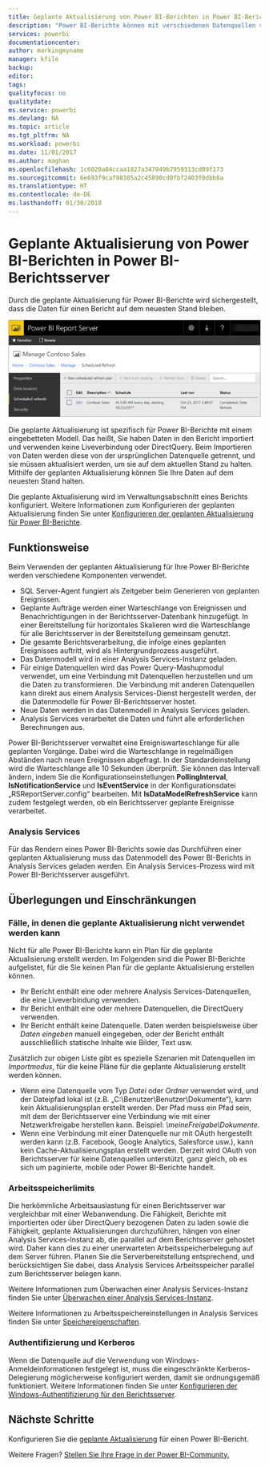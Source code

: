 ```yaml
---
title: Geplante Aktualisierung von Power BI-Berichten in Power BI-Berichtsserver
description: "Power BI-Berichte können mit verschiedenen Datenquellen verbunden sein. Je nach Verwendung der Daten sind verschiedene Datenquellen verfügbar."
services: powerbi
documentationcenter: 
author: markingmyname
manager: kfile
backup: 
editor: 
tags: 
qualityfocus: no
qualitydate: 
ms.service: powerbi
ms.devlang: NA
ms.topic: article
ms.tgt_pltfrm: NA
ms.workload: powerbi
ms.date: 11/01/2017
ms.author: maghan
ms.openlocfilehash: 1c6020a84ccaa1827a347049b7959313cd09f173
ms.sourcegitcommit: 6e693f9caf98385a2c45890cd0fbf2403f0dbb8a
ms.translationtype: HT
ms.contentlocale: de-DE
ms.lasthandoff: 01/30/2018
---
```

# <a name="power-bi-report-scheduled-refresh-in-power-bi-report-server"></a>Geplante Aktualisierung von Power BI-Berichten in Power BI-Berichtsserver
Durch die geplante Aktualisierung für Power BI-Berichte wird sichergestellt, dass die Daten für einen Bericht auf dem neuesten Stand bleiben.

![Geplante Aktualisierung in Power BI-Berichtsserver](media/scheduled-refresh/scheduled-refresh-success.png)

Die geplante Aktualisierung ist spezifisch für Power BI-Berichte mit einem eingebetteten Modell. Das heißt, Sie haben Daten in den Bericht importiert und verwenden keine Liveverbindung oder DirectQuery. Beim Importieren von Daten werden diese von der ursprünglichen Datenquelle getrennt, und sie müssen aktualisiert werden, um sie auf dem aktuellen Stand zu halten. Mithilfe der geplanten Aktualisierung können Sie Ihre Daten auf dem neuesten Stand halten.

Die geplante Aktualisierung wird im Verwaltungsabschnitt eines Berichts konfiguriert. Weitere Informationen zum Konfigurieren der geplanten Aktualisierung finden Sie unter [Konfigurieren der geplanten Aktualisierung für Power BI-Berichte](configure-scheduled-refresh.md).

## <a name="how-this-works"></a>Funktionsweise
Beim Verwenden der geplanten Aktualisierung für Ihre Power BI-Berichte werden verschiedene Komponenten verwendet.

* SQL Server-Agent fungiert als Zeitgeber beim Generieren von geplanten Ereignissen.
* Geplante Aufträge werden einer Warteschlange von Ereignissen und Benachrichtigungen in der Berichtsserver-Datenbank hinzugefügt. In einer Bereitstellung für horizontales Skalieren wird die Warteschlange für alle Berichtsserver in der Bereitstellung gemeinsam genutzt.
* Die gesamte Berichtsverarbeitung, die infolge eines geplanten Ereignisses auftritt, wird als Hintergrundprozess ausgeführt.
* Das Datenmodell wird in einer Analysis Services-Instanz geladen.
* Für einige Datenquellen wird das Power Query-Mashupmodul verwendet, um eine Verbindung mit Datenquellen herzustellen und um die Daten zu transformieren. Die Verbindung mit anderen Datenquellen kann direkt aus einem Analysis Services-Dienst hergestellt werden, der die Datenmodelle für Power BI-Berichtsserver hostet.
* Neue Daten werden in das Datenmodell in Analysis Services geladen.
* Analysis Services verarbeitet die Daten und führt alle erforderlichen Berechnungen aus.

Power BI-Berichtsserver verwaltet eine Ereigniswarteschlange für alle geplanten Vorgänge. Dabei wird die Warteschlange in regelmäßigen Abständen nach neuen Ereignissen abgefragt. In der Standardeinstellung wird die Warteschlange alle 10 Sekunden überprüft. Sie können das Intervall ändern, indem Sie die Konfigurationseinstellungen **PollingInterval**, **IsNotificationService** und **IsEventService** in der Konfigurationsdatei „RSReportServer.config“ bearbeiten. Mit **IsDataModelRefreshService** kann zudem festgelegt werden, ob ein Berichtsserver geplante Ereignisse verarbeitet.

### <a name="analysis-services"></a>Analysis Services
Für das Rendern eines Power BI-Berichts sowie das Durchführen einer geplanten Aktualisierung muss das Datenmodell des Power BI-Berichts in Analysis Services geladen werden. Ein Analysis Services-Prozess wird mit Power BI-Berichtsserver ausgeführt.

## <a name="considerations-and-limitations"></a>Überlegungen und Einschränkungen
### <a name="when-scheduled-refresh-cant-be-used"></a>Fälle, in denen die geplante Aktualisierung nicht verwendet werden kann
Nicht für alle Power BI-Berichte kann ein Plan für die geplante Aktualisierung erstellt werden. Im Folgenden sind die Power BI-Berichte aufgelistet, für die Sie keinen Plan für die geplante Aktualisierung erstellen können.

* Ihr Bericht enthält eine oder mehrere Analysis Services-Datenquellen, die eine Liveverbindung verwenden.
* Ihr Bericht enthält eine oder mehrere Datenquellen, die DirectQuery verwenden.
* Ihr Bericht enthält keine Datenquelle. Daten werden beispielsweise über *Daten eingeben* manuell eingegeben, oder der Bericht enthält ausschließlich statische Inhalte wie Bilder, Text usw.

Zusätzlich zur obigen Liste gibt es spezielle Szenarien mit Datenquellen im *Importmodus*, für die keine Pläne für die geplante Aktualisierung erstellt werden können.

* Wenn eine Datenquelle vom Typ *Datei* oder *Ordner* verwendet wird, und der Dateipfad lokal ist (z.B. „C:\Benutzer\Benutzer\Dokumente“), kann kein Aktualisierungsplan erstellt werden. Der Pfad muss ein Pfad sein, mit dem der Berichtsserver eine Verbindung wie mit einer Netzwerkfreigabe herstellen kann. Beispiel: *\\meineFreigabe\Dokumente*.
* Wenn eine Verbindung mit einer Datenquelle nur mit OAuth hergestellt werden kann (z.B. Facebook, Google Analytics, Salesforce usw.), kann kein Cache-Aktualisierungsplan erstellt werden. Derzeit wird OAuth von Berichtsserver für keine Datenquellen unterstützt, ganz gleich, ob es sich um paginierte, mobile oder Power BI-Berichte handelt.

### <a name="memory-limits"></a>Arbeitsspeicherlimits
Die herkömmliche Arbeitsauslastung für einen Berichtsserver war vergleichbar mit einer Webanwendung. Die Fähigkeit, Berichte mit importierten oder über DirectQuery bezogenen Daten zu laden sowie die Fähigkeit, geplante Aktualisierungen durchzuführen, hängen von einer Analysis Services-Instanz ab, die parallel auf dem Berichtsserver gehostet wird. Daher kann dies zu einer unerwarteten Arbeitsspeicherbelegung auf dem Server führen. Planen Sie die Serverbereitstellung entsprechend, und berücksichtigen Sie dabei, dass Analysis Services Arbeitsspeicher parallel zum Berichtsserver belegen kann.

Weitere Informationen zum Überwachen einer Analysis Services-Instanz finden Sie unter [Überwachen einer Analysis Services-Instanz](https://docs.microsoft.com/sql/analysis-services/instances/monitor-an-analysis-services-instance).

Weitere Informationen zu Arbeitsspeichereinstellungen in Analysis Services finden Sie unter [Speichereigenschaften](https://docs.microsoft.com/sql/analysis-services/server-properties/memory-properties).

### <a name="authentication-and-kerberos"></a>Authentifizierung und Kerberos
Wenn die Datenquelle auf die Verwendung von Windows-Anmeldeinformationen festgelegt ist, muss die eingeschränkte Kerberos-Delegierung möglicherweise konfiguriert werden, damit sie ordnungsgemäß funktioniert. Weitere Informationen finden Sie unter [Konfigurieren der Windows-Authentifizierung für den Berichtsserver](https://docs.microsoft.com/sql/reporting-services/security/configure-windows-authentication-on-the-report-server).

## <a name="next-steps"></a>Nächste Schritte
Konfigurieren Sie die [geplante Aktualisierung](configure-scheduled-refresh.md) für einen Power BI-Bericht.

Weitere Fragen? [Stellen Sie Ihre Frage in der Power BI-Community.](https://community.powerbi.com/)

